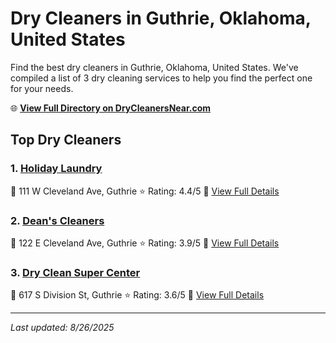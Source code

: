 # Dry Cleaners in Guthrie, Oklahoma, United States

Find the best dry cleaners in Guthrie, Oklahoma, United States. We've compiled a list of 3 dry cleaning services to help you find the perfect one for your needs.

🌐 **[View Full Directory on DryCleanersNear.com](https://drycleanersnear.com/city/US/Oklahoma/Guthrie)**

## Top Dry Cleaners

### 1. [Holiday Laundry](https://drycleanersnear.com/dryCleaner/686c7baa4f42799737d40e27/holiday-laundry)
📍 111 W Cleveland Ave, Guthrie
⭐ Rating: 4.4/5
🔗 [View Full Details](https://drycleanersnear.com/dryCleaner/686c7baa4f42799737d40e27/holiday-laundry)

### 2. [Dean's Cleaners](https://drycleanersnear.com/dryCleaner/686c7ba84f42799737d40dea/dean-s-cleaners)
📍 122 E Cleveland Ave, Guthrie
⭐ Rating: 3.9/5
🔗 [View Full Details](https://drycleanersnear.com/dryCleaner/686c7ba84f42799737d40dea/dean-s-cleaners)

### 3. [Dry Clean Super Center](https://drycleanersnear.com/dryCleaner/686c7ba64f42799737d40dac/dry-clean-super-center)
📍 617 S Division St, Guthrie
⭐ Rating: 3.6/5
🔗 [View Full Details](https://drycleanersnear.com/dryCleaner/686c7ba64f42799737d40dac/dry-clean-super-center)


---

*Last updated: 8/26/2025*
